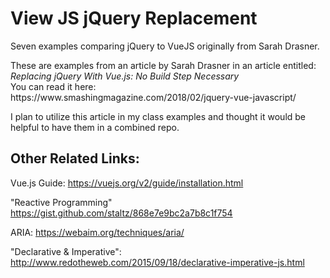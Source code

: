 # View JS jQuery Replacement

<p>Seven examples comparing jQuery to VueJS originally from Sarah Drasner.</p>

<p>These are examples from an article by Sarah Drasner in an article entitled: <br>
<i>Replacing jQuery With Vue.js: No Build Step Necessary</i><br>
You can read it here:<br>
https://www.smashingmagazine.com/2018/02/jquery-vue-javascript/</p>

<p>I plan to utilize this article in my class examples and thought it would be helpful to have them in a combined repo.</p>

## Other Related Links:

Vue.js Guide:
https://vuejs.org/v2/guide/installation.html

"Reactive Programming"
https://gist.github.com/staltz/868e7e9bc2a7b8c1f754

ARIA:
https://webaim.org/techniques/aria/


"Declarative & Imperative":
http://www.redotheweb.com/2015/09/18/declarative-imperative-js.html
